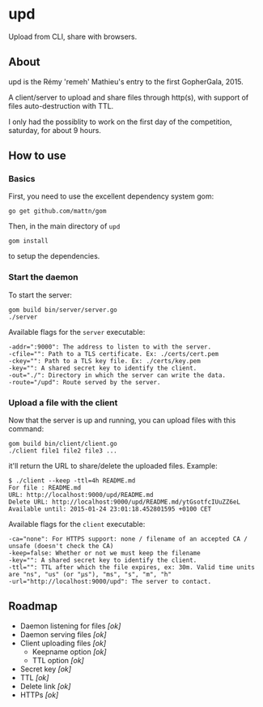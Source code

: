 # upd

Upload from CLI, share with browsers.

## About

upd is the Rémy 'remeh' Mathieu's entry to the first GopherGala, 2015.

A client/server to upload and share files through http(s), with support of files auto-destruction with TTL.

I only had the possiblity to work on the first day of the competition, saturday, for about 9 hours.

## How to use

### Basics

First, you need to use the excellent dependency system gom:

```
go get github.com/mattn/gom
```

Then, in the main directory of `upd`

```
gom install
```

to setup the dependencies.

### Start the daemon

To start the server:

```
gom build bin/server/server.go
./server
```

Available flags for the `server` executable:

```
-addr=":9000": The address to listen to with the server.
-cfile="": Path to a TLS certificate. Ex: ./certs/cert.pem
-ckey="": Path to a TLS key file. Ex: ./certs/key.pem
-key="": A shared secret key to identify the client.
-out="./": Directory in which the server can write the data.
-route="/upd": Route served by the server.
```

### Upload a file with the client

Now that the server is up and running, you can upload files with this command:

```
gom build bin/client/client.go
./client file1 file2 file3 ...
```

it'll return the URL to share/delete the uploaded files. Example:
```
$ ./client --keep -ttl=4h README.md
For file : README.md
URL: http://localhost:9000/upd/README.md
Delete URL: http://localhost:9000/upd/README.md/ytGsotfcIUuZZ6eL
Available until: 2015-01-24 23:01:18.452801595 +0100 CET
```

Available flags for the `client` executable:

```
-ca="none": For HTTPS support: none / filename of an accepted CA / unsafe (doesn't check the CA)
-keep=false: Whether or not we must keep the filename
-key="": A shared secret key to identify the client.
-ttl="": TTL after which the file expires, ex: 30m. Valid time units are "ns", "us" (or "µs"), "ms", "s", "m", "h"
-url="http://localhost:9000/upd": The server to contact.
```

## Roadmap

  * Daemon listening for files *[ok]*
  * Daemon serving files *[ok]*
  * Client uploading files *[ok]*
    * Keepname option *[ok]*
    * TTL option *[ok]*
  * Secret key *[ok]*
  * TTL *[ok]*
  * Delete link *[ok]*
  * HTTPs *[ok]*

